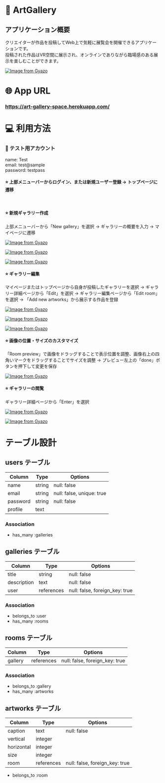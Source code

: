 # 🎨 ArtGallery

## アプリケーション概要
クリエイターが作品を投稿してWeb上で気軽に展覧会を開催できるアプリケーションです。<br>
投稿された作品はVR空間に展示され、オンラインでありながら臨場感のある展示を楽しむことができます。

[![Image from Gyazo](https://i.gyazo.com/4b0a6141cf81251812b0f3b87c2cff1c.gif)](https://gyazo.com/4b0a6141cf81251812b0f3b87c2cff1c)

# 🌐 App URL
### **https://art-gallery-space.herokuapp.com/**

# 💻 利用方法

### 👤 テスト用アカウント
name: Test<br>
email: test@sample<br>
password: testpass

#### ⭐️ 上部メニューバーからログイン、または新規ユーザー登録 → トップページに遷移
<br>

#### ⭐️ 新規ギャラリー作成
上部メニューバーから「New gallery」を選択 → ギャラリーの概要を入力 → マイページに遷移
<br>

[![Image from Gyazo](https://i.gyazo.com/91827cdd89d0b5c066b818a6c4cd1af1.jpg)](https://gyazo.com/91827cdd89d0b5c066b818a6c4cd1af1)

[![Image from Gyazo](https://i.gyazo.com/44fc0bb098c5070aeb94e4694bf489da.jpg)](https://gyazo.com/44fc0bb098c5070aeb94e4694bf489da)

[![Image from Gyazo](https://i.gyazo.com/63b46f1e79d087dc7d651bef56086705.png)](https://gyazo.com/63b46f1e79d087dc7d651bef56086705)

#### ⭐️ ギャラリー編集
マイページまたはトップページから自身が投稿したギャラリーを選択 → ギャラリー詳細ページから「Edit」を選択 → ギャラリー編集ページから「Edit room」を選択 → 「Add new artworks」から展示する作品を登録
<br>

[![Image from Gyazo](https://i.gyazo.com/2ca60d79884a7e7880a8f426d2648546.jpg)](https://gyazo.com/2ca60d79884a7e7880a8f426d2648546)

[![Image from Gyazo](https://i.gyazo.com/62f3d683ccafcadc943ff57ffba8f744.png)](https://gyazo.com/62f3d683ccafcadc943ff57ffba8f744)

[![Image from Gyazo](https://i.gyazo.com/0bf67cf256daf4b243c84aec37e8fdc5.png)](https://gyazo.com/0bf67cf256daf4b243c84aec37e8fdc5)

#### ⭐️ 画像の位置・サイズのカスタマイズ
「Room preview」で画像をドラッグすることで表示位置を調整、画像右上の四角いマークをドラッグすることでサイズを調整 → プレビュー左上の「done」ボタンを押下して変更を保存

[![Image from Gyazo](https://i.gyazo.com/6be02c2c2b8fe86809856c33db58779c.gif)](https://gyazo.com/6be02c2c2b8fe86809856c33db58779c)

#### ⭐️ ギャラリーの閲覧
ギャラリー詳細ページから「Enter」を選択

[![Image from Gyazo](https://i.gyazo.com/2ca60d79884a7e7880a8f426d2648546.jpg)](https://gyazo.com/2ca60d79884a7e7880a8f426d2648546)

[![Image from Gyazo](https://i.gyazo.com/4b0a6141cf81251812b0f3b87c2cff1c.gif)](https://gyazo.com/4b0a6141cf81251812b0f3b87c2cff1c)

# テーブル設計

## users テーブル

| Column   | Type   | Options                   |
| -------- | ------ | ------------------------- |
| name     | string | null: false               |
| email    | string | null: false, unique: true |
| password | string | null: false               |
| profile  | text   |                           |

### Association

- has_many :galleries

## galleries テーブル

| Column      | Type       | Options                        |
| ----------- | ---------- | ------------------------------ |
| title       | string     | null: false                    |
| description | text       | null: false                    |
| user        | references | null: false, foreign_key: true |

### Association

- belongs_to :user
- has_many :rooms

## rooms テーブル

| Column      | Type       | Options                        |
| ----------- | ---------- | ------------------------------ |
| gallery     | references | null: false, foreign_key: true |

### Association

- belongs_to :gallery
- has_many :artworks

## artworks テーブル

| Column      | Type       | Options                        |
| ----------- | ---------- | ------------------------------ |
| caption     | text       | null: false                    |
| vertical    | integer    |                                |
| horizontal  | integer    |                                |
| size        | integer    |                                |
| room        | references | null: false, foreign_key: true |

- belongs_to :room
